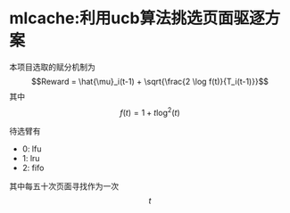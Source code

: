 # mlcache:利用ucb算法挑选页面驱逐方案
本项目选取的赋分机制为
$$Reward = \hat{\mu}_i(t-1) + \sqrt{\frac{2 \log f(t)}{T_i(t-1)}}$$
其中
$$f(t) = 1 + t \log^2(t)$$

待选臂有

+ 0: lfu
+ 1: lru
+ 2: fifo

其中每五十次页面寻找作为一次
$$t$$ 
